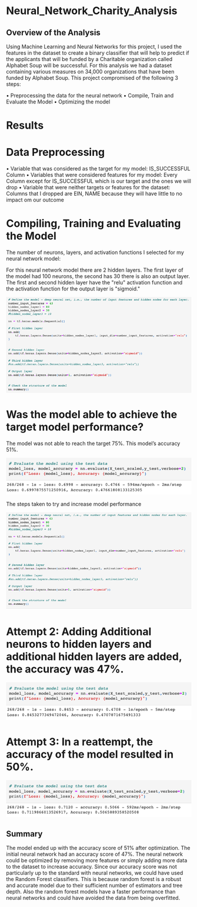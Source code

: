 # Neural_Network_Charity_Analysis
## Overview of the Analysis
Using Machine Learning and Neural Networks for this project, I used the features in the dataset to create a binary classifier that will help to predict if the applicants that will be funded by a Charitable organization called Alphabet Soup will be successful. For this analysis we had a dataset containing various measures on 34,000 organizations that have been funded by Alphabet Soup. This project compromised of the following 3 steps:

•	Preprocessing the data for the neural network
•	Compile, Train and Evaluate the Model
•	Optimizing the model

# Results

# Data Preprocessing

•	Variable that was considered as the target for my model: IS_SUCCESSFUL Column
•	Variables that were considered features for my model: Every Column except for IS_SUCCESSFUL which is our target and the ones we will drop
•	Variable that were neither targets or features for the dataset: Columns that I dropped are EIN, NAME because they will have little to no impact om our outcome

# Compiling, Training and Evaluating the Model

The number of neurons, layers, and activation functions I selected for my neural network model:

For this neural network model there are 2 hidden layers. The first layer of the model had 100 neurons, the second has 30 there is also an output layer. The first and second hidden layer have the "relu" activation function and the activation function for the output layer is "sigmoid."

![1](Resources/Images/1.PNG)

# Was the model able to achieve the target model performance?

The model was not able to reach the target 75%. This model’s accuracy 51%.

![2](Resources/Images/2.PNG)

The steps taken to try and increase model performance

![3](Resources/Images/3.PNG)

# Attempt 2: Adding Additional neurons to hidden layers and additional hidden layers are added, the accuracy was 47%.

![4](Resources/Images/4.PNG)

# Attempt 3: In a reattempt, the accuracy of the model resulted in 50%.

![5](Resources/Images/5.PNG)

## Summary
The model ended up with the accuracy score of 51% after optimization. The initial neural network had an accuracy score of 47%. The neural network could be optimized by removing more features or simply adding more data to the dataset to increase accuracy. Since our accuracy score was not particularly up to the standard with neural networks, we could have used the Random Forest classifiers. This is because random forest is a robust and accurate model due to their sufficient number of estimators and tree depth. Also the random forest models have a faster performance than neural networks and could have avoided the data from being overfitted.
